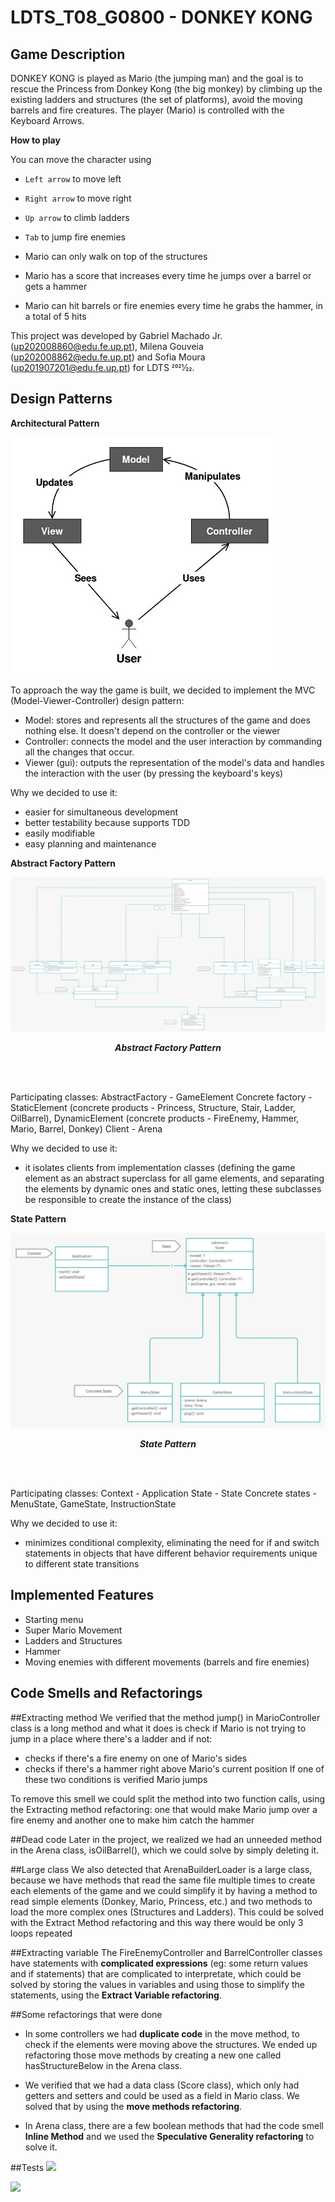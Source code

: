 # LDTS_T08_G0800 - DONKEY KONG

## Game Description
DONKEY KONG is played as Mario (the jumping man) and the goal is to rescue the Princess from Donkey Kong (the big monkey) by climbing up the existing ladders and structures (the set of platforms), avoid the moving barrels and fire creatures. The player (Mario) is controlled with the Keyboard Arrows.

**How to play**

You can move the character using
- `Left arrow` to move left
- `Right arrow` to move right
- `Up arrow` to climb ladders
- `Tab` to jump fire enemies


- Mario can only walk on top of the structures
- Mario has a score that increases every time he jumps over a barrel or gets a hammer
- Mario can hit barrels or fire enemies every time he grabs the hammer, in a total of 5 hits

This project was developed by Gabriel Machado Jr. (up202008860@edu.fe.up.pt), Milena Gouveia (up202008862@edu.fe.up.pt) and Sofia Moura (up201907201@edu.fe.up.pt) for LDTS 2021⁄22.

## Design Patterns
**Architectural Pattern**

<img src="/docs/images/mvc.png" alt="MVC Image"/>

To approach the way the game is built, we decided to implement the MVC (Model-Viewer-Controller) design pattern:

- Model: stores and represents all the structures of the game and does nothing else. It doesn't depend on the controller or the viewer
- Controller: connects the model and the user interaction by commanding all the changes that occur.
- Viewer (gui): outputs the representation of the model's data and handles the interaction with the user (by pressing the keyboard's keys)

Why we decided to use it:
- easier for simultaneous development
- better testability because supports TDD
- easily modifiable
- easy planning and maintenance


**Abstract Factory Pattern**

<p align="center" justify="center">
  <img src="/docs/images/screenshots/UML/abstractfactory.png" alt="Abstract Factory Image"/>
</p>
<p align="center">
  <b><i>Abstract Factory Pattern </i></b>
</p>

<br>
<br />

Participating classes: AbstractFactory - GameElement
                       Concrete factory - StaticElement (concrete products - Princess, Structure, Stair, Ladder, OilBarrel), DynamicElement (concrete products - FireEnemy, Hammer, Mario, Barrel, Donkey)
                       Client - Arena
                        

Why we decided to use it:
- it isolates clients from implementation classes (defining the game element as an abstract superclass for all game elements, and separating the elements by dynamic ones and static ones, letting these subclasses be responsible to create the instance of the class)

**State Pattern**

<p align="center" justify="center">
  <img src="/docs/images/screenshots/UML/state.png" alt="State Pattern Image"/>
</p>
<p align="center">
  <b><i>State Pattern </i></b>
</p>

<br>
<br />

Participating classes: Context - Application
                       State - State
                       Concrete states - MenuState, GameState, InstructionState

Why we decided to use it:
- minimizes conditional complexity, eliminating the need for if and switch statements in objects that have different behavior requirements unique to different state transitions


## Implemented Features
- Starting menu
- Super Mario Movement
- Ladders and Structures
- Hammer
- Moving enemies with different movements (barrels and fire enemies)

## Code Smells and Refactorings
##Extracting method
We verified that the method jump() in MarioController class is a long method and what it does is check if Mario is not trying to jump in a place where there's a ladder and if not:
- checks if there's a fire enemy on one of Mario's sides
- checks if there's a hammer right above Mario's current position
If one of these two conditions is verified Mario jumps

To remove this smell we could split the method into two function calls, using the Extracting method refactoring: one that would make Mario jump over a fire enemy and another one to make him catch the hammer

##Dead code
Later in the project, we realized we had an unneeded method in the Arena class, isOilBarrel(), which we could solve by simply deleting it.

##Large class
We also detected that ArenaBuilderLoader is a large class, because we have methods that read the same file multiple times to create each elements of the game and we could simplify it by having a method to read simple elements (Donkey, Mario, Princess, etc.) and two methods to load the more complex ones (Structures and Ladders).
This could be solved with the Extract Method refactoring and this way there would be only 3 loops repeated

##Extracting variable
The FireEnemyController and BarrelController classes have statements with **complicated expressions** (eg: some return values and if statements) that are complicated to interpretate, which could be solved by storing the values in variables and using those to simplify the statements, using the **Extract Variable refactoring**.

##Some refactorings that were done
- In some controllers we had **duplicate code** in the move method, to check if the elements were moving above the structures. We ended up refactoring those move methods by creating a new one called hasStructureBelow in the Arena class.

- We verified that we had a data class (Score class), which only had getters and setters and could be used as a field in Mario class. We solved that by using the **move methods refactoring**.

- In Arena class, there are a few boolean methods that had the code smell **Inline Method** and we used the **Speculative Generality refactoring** to solve it.


##Tests
<img src="C:\Users\sofia\Desktop\LDTS\ldts-project-assignment-G0800\docs\images\testshots\testCoverage.png"/>

<img src="C:\Users\sofia\Desktop\LDTS\ldts-project-assignment-G0800\docs\images\testshots\pitest.png"/>
